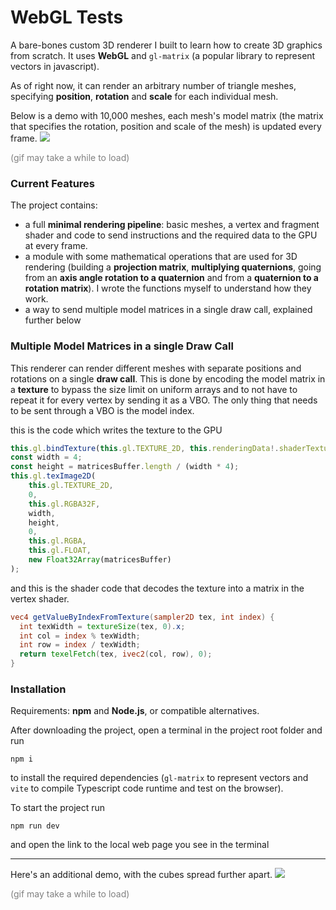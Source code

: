# WebGL Tests
A bare-bones custom 3D renderer I built to learn how to create 3D graphics from scratch. It uses **WebGL** and `gl-matrix` (a popular library to represent vectors in javascript).

As of right now, it can render an arbitrary number of triangle meshes, specifying **position**, **rotation** and **scale** for each individual mesh.

Below is a demo with 10,000 meshes, each mesh's model matrix (the matrix that specifies the rotation, position and scale of the mesh) is updated every frame.
![](readme_images/crammed.gif)

<span style="color:gray">(gif may take a while to load)</span>

### Current Features
The project contains:
- a full **minimal rendering pipeline**: basic meshes, a vertex and fragment shader and code to send instructions and the required data to the GPU at every frame.
- a module with some mathematical operations that are used for 3D rendering (building a **projection matrix**, **multiplying quaternions**, going from an **axis angle rotation to a quaternion** and from a **quaternion to a rotation matrix**). I wrote the functions myself to understand how they work.
- a way to send multiple model matrices in a single draw call, explained further below

### Multiple Model Matrices in a single Draw Call
This renderer can render different meshes with separate positions and rotations on a single **draw call**.
This is done by encoding the model matrix in a **texture** to bypass the size limit on uniform arrays and to not have to repeat it for every vertex by sending it as a VBO. The only thing that needs to be sent through a VBO is the model index.

this is the code which writes the texture to the GPU
```ts
this.gl.bindTexture(this.gl.TEXTURE_2D, this.renderingData!.shaderTextures.modelViewMatricesTexture);
const width = 4;
const height = matricesBuffer.length / (width * 4);
this.gl.texImage2D(
    this.gl.TEXTURE_2D, 
    0, 
    this.gl.RGBA32F, 
    width, 
    height,
    0, 
    this.gl.RGBA,
    this.gl.FLOAT, 
    new Float32Array(matricesBuffer)
);
```

and this is the shader code that decodes the texture into a matrix in the vertex shader.
```glsl
vec4 getValueByIndexFromTexture(sampler2D tex, int index) {
  int texWidth = textureSize(tex, 0).x;
  int col = index % texWidth;
  int row = index / texWidth;
  return texelFetch(tex, ivec2(col, row), 0);
}
```

### Installation
Requirements: **npm** and **Node.js**, or compatible alternatives.

After downloading the project, open a terminal in the project root folder and run
```shell
npm i
```
to install the required dependencies (`gl-matrix` to represent vectors and `vite` to compile Typescript code runtime and test on the browser).

To start the project run
```shell
npm run dev
```
and open the link to the local web page you see in the terminal

---

Here's an additional demo, with the cubes spread further apart.
![](readme_images/spread.gif)

<span style="color:gray">(gif may take a while to load)</span>